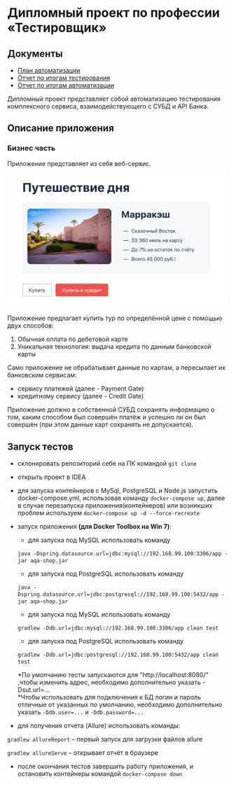 # Дипломный проект по профессии «Тестировщик»

## Документы
* [План автоматизации](https://github.com/YuriKopshev/DiplomQA-Automation/blob/master/docs/plan.md)
* [Отчет по итогам тестирования](https://github.com/YuriKopshev/DiplomQA-Automation/blob/master/docs/report.md)
* [Отчет по итогам автоматизации](https://github.com/YuriKopshev/DiplomQA-Automation/blob/master/docs/summary.md)

Дипломный проект представляет собой автоматизацию тестирования комплексного сервиса, взаимодействующего с СУБД и API Банка.

## Описание приложения

### Бизнес часть

Приложение представляет из себя веб-сервис.

![](docs/pic/service.png)

Приложение предлагает купить тур по определённой цене с помощью двух способов:
1. Обычная оплата по дебетовой карте
1. Уникальная технология: выдача кредита по данным банковской карты

Само приложение не обрабатывает данные по картам, а пересылает их банковским сервисам:
* сервису платежей (далее - Payment Gate)
* кредитному сервису (далее - Credit Gate)

Приложение должно в собственной СУБД сохранять информацию о том, каким способом был совершён платёж и успешно ли он был совершён (при этом данные карт сохранять не допускается).

## Запуск тестов

* склонировать репозиторий себе на ПК командой `git clone`
* открыть проект в IDEA
* для запуска контейнеров с MySql, PostgreSQL и Node.js запустить docker-compose.yml, использовав команду `docker-compose up`, далее в случае перезапуска приложения(контейнеров)
  или возникших проблем используем `docker-compose up -d --force-recreate` 
* запуск приложения **(для Docker Toolbox на Win 7)**:
    * для запуска под MySQL использовать команду 
    ```
    java -Dspring.datasource.url=jdbc:mysql://192.168.99.100:3306/app -jar aqa-shop.jar
    ```
    * для запуска под PostgreSQL использовать команду 
    ```
    java -Dspring.datasource.url=jdbc:postgresql://192.168.99.100:5432/app -jar aqa-shop.jar
    ```
   * для запуска под MySQL использовать команду 
   ```
   gradlew -Ddb.url=jdbc:mysql://192.168.99.100:3306/app clean test
   ```
   * для запуска под PostgreSQL использовать команду 
   ```
   gradlew -Ddb.url=jdbc:postgresql://192.168.99.100:5432/app clean test
   ```
    *По умолчанию тесты запускаются для "http://localhost:8080/" ,чтобы изменить адрес, необходимо дополнительно указать -Dsut.url=...  
    *Чтобы использовать для подключения к БД логин и пароль отличные от указанных по умолчанию, необходимо дополнительно указать `-Ddb.user=...` и `-Ddb.password=...`
    
* для получения отчета (Allure) использовать команды:

`gradlew allureReport` – первый запуск для загрузки файлов allure

`gradlew allureServe` – открывает отчёт в браузере 

* после окончания тестов завершить работу приложения, и остановить контейнеры командой `docker-compose down`
